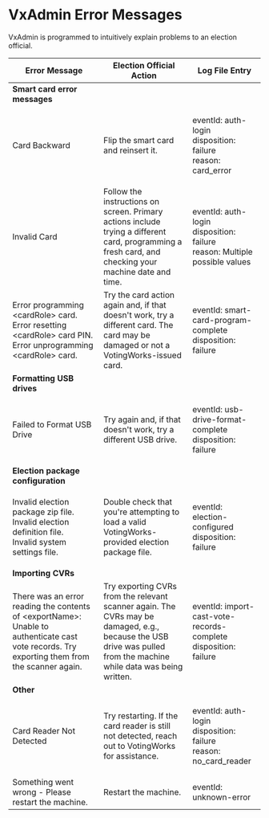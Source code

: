 # VxAdmin Error Messages

VxAdmin is programmed to intuitively explain problems to an election official.

| Error Message                                                                                                                                    | Election Official Action                                                                                                                                           | Log File Entry                                                                         |
| ------------------------------------------------------------------------------------------------------------------------------------------------ | ------------------------------------------------------------------------------------------------------------------------------------------------------------------ | -------------------------------------------------------------------------------------- |
| **Smart card error messages**                                                                                                                    |                                                                                                                                                                    |                                                                                        |
| Card Backward                                                                                                                                    | Flip the smart card and reinsert it.                                                                                                                               | <p>eventId: auth-login<br>disposition: failure<br>reason: card_error</p>               |
| Invalid Card                                                                                                                                     | Follow the instructions on screen. Primary actions include trying a different card, programming a fresh card, and checking your machine date and time.             | <p>eventId: auth-login<br>disposition: failure<br>reason: Multiple possible values</p> |
| <p>Error programming &#x3C;cardRole> card.<br>Error resetting &#x3C;cardRole> card PIN.<br>Error unprogramming &#x3C;cardRole> card.</p>         | Try the card action again and, if that doesn't work, try a different card. The card may be damaged or not a VotingWorks-issued card.                               | <p>eventId: smart-card-program-complete<br>disposition: failure</p>                    |
| **Formatting USB drives**                                                                                                                        |                                                                                                                                                                    |                                                                                        |
| Failed to Format USB Drive                                                                                                                       | Try again and, if that doesn't work, try a different USB drive.                                                                                                    | <p>eventId: usb-drive-format-complete<br>disposition: failure</p>                      |
| **Election package configuration**                                                                                                               |                                                                                                                                                                    |                                                                                        |
| <p>Invalid election package zip file.<br>Invalid election definition file.<br>Invalid system settings file.</p>                                  | Double check that you're attempting to load a valid VotingWorks-provided election package file.                                                                    | <p>eventId: election-configured<br>disposition: failure</p>                            |
| **Importing CVRs**                                                                                                                               |                                                                                                                                                                    |                                                                                        |
|  There was an error reading the contents of \<exportName>: Unable to authenticate cast vote records. Try exporting them from the scanner again.  | Try exporting CVRs from the relevant scanner again. The CVRs may be damaged, e.g., because the USB drive was pulled from the machine while data was being written. | <p>eventId: import-cast-vote-records-complete<br>disposition: failure</p>              |
| **Other**                                                                                                                                        |                                                                                                                                                                    |                                                                                        |
| Card Reader Not Detected                                                                                                                         | Try restarting. If the card reader is still not detected, reach out to VotingWorks for assistance.                                                                 | <p>eventId: auth-login<br>disposition: failure<br>reason: no_card_reader</p>           |
| Something went wrong - Please restart the machine.                                                                                               | Restart the machine.                                                                                                                                               | eventId: unknown-error                                                                 |

